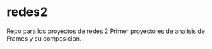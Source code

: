 # redes2
Repo para los proyectos de redes 2
Primer proyecto es de analisis de Frames y su composicion.